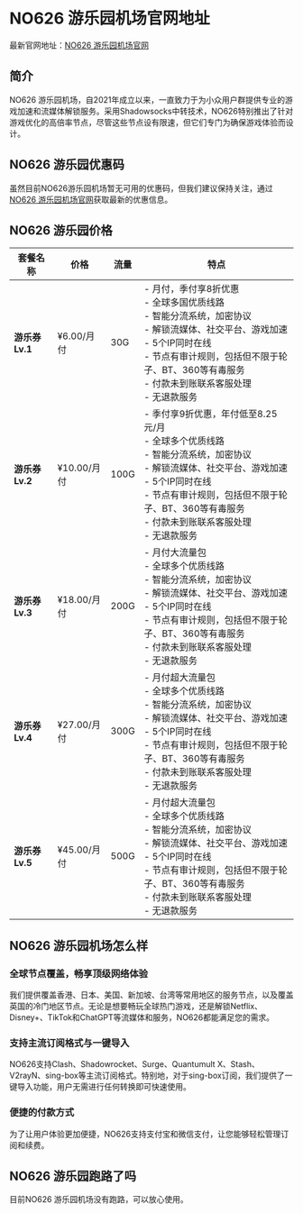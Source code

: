 
# NO626 游乐园机场官网地址

最新官网地址：[NO626 游乐园机场官网](https://www.ok626.network/#/register?code=5SvQkgJW)


## 简介

NO626 游乐园机场，自2021年成立以来，一直致力于为小众用户群提供专业的游戏加速和流媒体解锁服务。采用Shadowsocks中转技术，NO626特别推出了针对游戏优化的高倍率节点，尽管这些节点设有限速，但它们专门为确保游戏体验而设计。



## NO626 游乐园优惠码
虽然目前NO626游乐园机场暂无可用的优惠码，但我们建议保持关注，通过[NO626 游乐园机场官网](https://www.ok626.network/#/register?code=5SvQkgJW)获取最新的优惠信息。



## NO626 游乐园价格

| 套餐名称          | 价格       | 流量      | 特点                                                                                                                              |
|-----------------|----------|---------|---------------------------------------------------------------------------------------------------------------------------------|
| **游乐券 Lv.1** | ¥6.00/月付 | 30G     | - 月付，季付享8折优惠<br>- 全球多国优质线路<br>- 智能分流系统，加密协议<br>- 解锁流媒体、社交平台、游戏加速<br>- 5个IP同时在线<br>- 节点有审计规则，包括但不限于轮子、BT、360等有毒服务<br>- 付款未到账联系客服处理<br>- 无退款服务 |
| **游乐券 Lv.2** | ¥10.00/月付 | 100G    | - 季付享9折优惠，年付低至8.25元/月<br>- 全球多个优质线路<br>- 智能分流系统，加密协议<br>- 解锁流媒体、社交平台、游戏加速<br>- 5个IP同时在线<br>- 节点有审计规则，包括但不限于轮子、BT、360等有毒服务<br>- 付款未到账联系客服处理<br>- 无退款服务 |
| **游乐券 Lv.3** | ¥18.00/月付 | 200G    | - 月付大流量包<br>- 全球多个优质线路<br>- 智能分流系统，加密协议<br>- 解锁流媒体、社交平台、游戏加速<br>- 5个IP同时在线<br>- 节点有审计规则，包括但不限于轮子、BT、360等有毒服务<br>- 付款未到账联系客服处理<br>- 无退款服务 |
| **游乐券 Lv.4** | ¥27.00/月付 | 300G    | - 月付超大流量包<br>- 全球多个优质线路<br>- 智能分流系统，加密协议<br>- 解锁流媒体、社交平台、游戏加速<br>- 5个IP同时在线<br>- 节点有审计规则，包括但不限于轮子、BT、360等有毒服务<br>- 付款未到账联系客服处理<br>- 无退款服务 |
| **游乐券 Lv.5** | ¥45.00/月付 | 500G    | - 月付超大流量包<br>- 全球多个优质线路<br>- 智能分流系统，加密协议<br>- 解锁流媒体、社交平台、游戏加速<br>- 5个IP同时在线<br>- 节点有审计规则，包括但不限于轮子、BT、360等有毒服务<br>- 付款未到账联系客服处理<br>- 无退款服务 |


## NO626 游乐园机场怎么样

### 全球节点覆盖，畅享顶级网络体验

我们提供覆盖香港、日本、美国、新加坡、台湾等常用地区的服务节点，以及覆盖英国的冷门地区节点。无论是想要畅玩全球热门游戏，还是解锁Netflix、Disney+、TikTok和ChatGPT等流媒体和服务，NO626都能满足您的需求。

### 支持主流订阅格式与一键导入

NO626支持Clash、Shadowrocket、Surge、Quantumult X、Stash、V2rayN、sing-box等主流订阅格式。特别地，对于sing-box订阅，我们提供了一键导入功能，用户无需进行任何转换即可快速使用。

### 便捷的付款方式

为了让用户体验更加便捷，NO626支持支付宝和微信支付，让您能够轻松管理订阅和续费。


## NO626 游乐园跑路了吗

目前NO626 游乐园机场没有跑路，可以放心使用。
